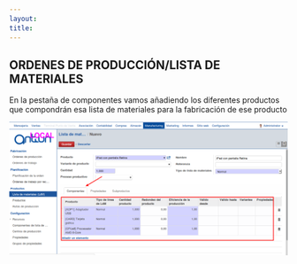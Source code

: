 ```yaml
---
layout: 
title:
---
```


## ORDENES DE PRODUCCIÓN/LISTA DE MATERIALES

 En la pestaña de componentes vamos añadiendo los diferentes productos que compondrán
 esa lista de materiales para la fabricación de ese producto 

![Image description](images/img_005_01.png)